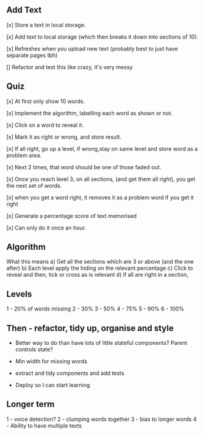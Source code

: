 ## Add Text

[x] Store a text in local storage.

[x] Add text to local storage (which then breaks it down into sections of 10).

[x] Refreshes when you upload new text (probably best to just have separate pages tbh)

[] Refactor and test this like crazy, it's very messy

## Quiz

[x] At first only show 10 words.

[x] Implement the algorithm, labelling each word as shown or not.

[x] Click on a word to reveal it.

[x] Mark it as right or wrong, and store result.

[x] If all right, go up a level, if wrong,stay on same level and store word as a problem area.

[x] Next 2 times, that word should be one of those faded out.

[x] Once you reach level 3, on all sections, (and get them all right), you get the next set of words.

[x] when you get a word right, it removes it as a problem word if you get it right

[x] Generate a percentage score of text memorised

[x] Can only do it once an hour.

## Algorithm

What this means
a) Get all the sections which are 3 or above (and the one after)
b) Each level apply the hiding on the relevant percentage
c) Click to reveal and then, tick or cross as is relevant
d) if all are right in a section,

## Levels

1 - 20% of words missing
2 - 30%
3 - 50%
4 - 75%
5 - 90%
6 - 100%


## Then - refactor, tidy up, organise and style

- Better way to do than have lots of little stateful components? Parent controls state?

- Min width for missing words

- extract and tidy components and add tests

- Deploy so I can start learning

## Longer term

1 - voice detection?
2 - clumping words together
3 - bias to longer words
4 - Ability to have multiple texts
